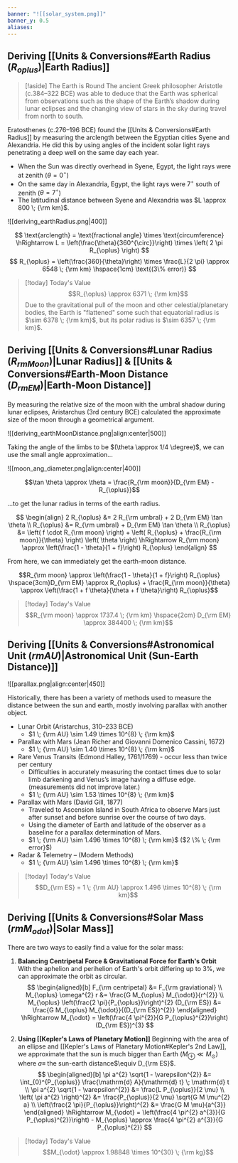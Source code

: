 ```yaml
---
banner: "![[solar_system.png]]"
banner_y: 0.5
aliases:
---
```

## Deriving [[Units & Conversions#Earth Radius ($R_{ oplus}$)|Earth Radius]]

> [!aside] The Earth is Round
> The ancient Greek philosopher Aristotle (c.384–322 BCE) was able to deduce that the Earth was spherical from observations such as the shape of the Earth’s shadow during lunar eclipses and the changing view of stars in the sky during travel from north to south.

Eratosthenes (c.276–196 BCE) found the [[Units & Conversions#Earth Radius]] by measuring the arclength between the Egyptian cities Syene and Alexandria. He did this by using angles of the incident solar light rays penetrating a deep well on the same day each year.
- When the Sun was directly overhead in Syene, Egypt, the light rays were at zenith ($\theta = 0^{\circ}$)
- On the same day in Alexandria, Egypt, the light rays were $7^{\circ}$ south of zenith ($\theta = 7^{\circ}$)
- The latitudinal distance between Syene and Alexandria was $L \approx 800 \; {\rm km}$.


![[deriving_earthRadius.png|400]]

$$
\text{arclength} = \text{fractional angle} \times \text{circumference}
\hRightarrow
L = \left(\frac{\theta}{360^{\circ}}\right) \times \left( 2 \pi R_{\oplus} \right)
$$
$$
R_{\oplus} = \left(\frac{360}{\theta}\right) \times \frac{L}{2 \pi} \approx 6548 \; {\rm km}
\hspace{1cm}
\text{(3\% error)}
$$

> [!today] Today's Value
> $$R_{\oplus} \approx 6371 \; {\rm km}$$
> Due to the gravitational pull of the moon and other celestial/planetary bodies, the Earth is "flattened" some such that  equatorial radius is $\sim 6378 \; {\rm km}$, but its polar radius is $\sim 6357 \; {\rm km}$.


## Deriving [[Units & Conversions#Lunar Radius ($R_{ rm Moon}$)|Lunar Radius]] &  [[Units & Conversions#Earth-Moon Distance ($D_{ rm EM}$)|Earth-Moon Distance]]

By measuring the relative size of the moon with the umbral shadow during lunar eclipses, Aristarchus (3rd century BCE) calculated the approximate size of the moon through a geometrical argument.

![[deriving_earthMoonDistance.png|align:center|500]]

Taking the angle of the limbs to be $(\theta \approx 1/4 \degree)$, we can use the small angle approximation...

![[moon_ang_diameter.png|align:center|400]]

$$\tan \theta \approx \theta = \frac{R_{\rm moon}}{D_{\rm EM} - R_{\oplus}}$$

...to get the lunar radius in terms of the earth radius.

$$
\begin{align}
	2 R_{\oplus} &= 2 R_{\rm umbral} + 2 D_{\rm EM} \tan \theta \\
	R_{\oplus} &= R_{\rm umbral} + D_{\rm EM} \tan \theta \\
	R_{\oplus} &= \left( f \cdot R_{\rm moon} \right) + \left( R_{\oplus} + \frac{R_{\rm moon}}{\theta} \right) \left( \theta \right) \hRightarrow
	R_{\rm moon} \approx \left(\frac{1 - \theta}{1 + f}\right) R_{\oplus}
\end{align}
$$

From here, we can immediately get the earth-moon distance.

$$R_{\rm moon} \approx \left(\frac{1 - \theta}{1 + f}\right) R_{\oplus} \hspace{3cm}D_{\rm EM} \approx R_{\oplus} + \frac{R_{\rm moon}}{\theta} \approx \left(\frac{1 + f \theta}{\theta + f \theta}\right) R_{\oplus}$$

> [!today] Today's Value
> $$R_{\rm moon} \approx 1737.4 \; {\rm km} \hspace{2cm} D_{\rm EM} \approx 384400 \; {\rm km}$$

## Deriving [[Units & Conversions#Astronomical Unit (${ rm AU}$)|Astronomical Unit (Sun-Earth Distance)]]

![[parallax.png|align:center|450]]

Historically, there has been a variety of methods used to measure the distance between the sun and earth, mostly involving parallax with another object.

- Lunar Orbit (Aristarchus, 310–233 BCE)
	- $1 \; {\rm AU} \sim 1.49 \times 10^{8} \; {\rm km}$
- Parallax with Mars (Jean Richer and Giovanni Domenico Cassini, 1672) 
	- $1 \; {\rm AU} \sim 1.40 \times 10^{8} \; {\rm km}$
- Rare Venus Transits (Edmond Halley, 1761/1769) - occur less than twice per century
	- Difficulties in accurately measuring the contact times due to solar limb darkening and Venus’s image having a diffuse edge. (measurements did not improve later.)
	- $1 \; {\rm AU} \sim 1.53 \times 10^{8} \; {\rm km}$
- Parallax with Mars (David Gill, 1877) 
	- Traveled to Ascension Island in South Africa to observe Mars just after sunset and before sunrise over the course of two days. 
	- Using the diameter of Earth and latitude of the observer as a baseline for a parallax determination of Mars.
	- $1 \; {\rm AU} \sim 1.496 \times 10^{8} \; {\rm km}$  ($2 \% \; {\rm error}$)
- Radar & Telemetry – (Modern Methods)
	- $1 \; {\rm AU} \sim 1.496 \times 10^{8} \; {\rm km}$ 

> [!today] Today's Value
> $$D_{\rm ES} = 1 \; {\rm AU} \approx 1.496 \times 10^{8} \; {\rm km}$$

## Deriving [[Units & Conversions#Solar Mass (${ rm M_{ odot}}$)|Solar Mass]]

There are two ways to easily find a value for the solar mass:

1) **Balancing Centripetal Force & Gravitational Force for Earth's Orbit**
	With the aphelion and perihelion of Earth's orbit differing up to $3 \%$, we can approximate the orbit as circular.
	$$
	\begin{aligned}[b]
	F_{\rm centripetal} &= F_{\rm graviational} \\
	M_{\oplus} \omega^{2} r &= \frac{G M_{\oplus} M_{\odot}}{r^{2}} \\
	M_{\oplus} \left(\frac{2 \pi}{P_{\oplus}}\right)^{2} (D_{\rm ES}) &= \frac{G M_{\oplus} M_{\odot}}{(D_{\rm ES})^{2}}
	\end{aligned}
	\hRightarrow
	M_{\odot} = \left(\frac{4 \pi^{2}}{G P_{\oplus}^{2}}\right) (D_{\rm ES})^{3}
	$$

2) **Using [[Kepler's Laws of Planetary Motion]]**
	Beginning with the area of an ellipse and [[Kepler's Laws of Planetary Motion#Kepler's 2nd Law]], we approximate that the sun is much bigger than Earth ($M_{\oplus} \ll M_{\odot}$) where $a \equiv$ the sun-earth distance$\equiv D_{\rm ES}$.
	$$
	\begin{aligned}[b]
		\pi a^{2} \sqrt{1 - \varepsilon^{2}} &= \int_{0}^{P_{\oplus}} \frac{\mathrm{d} A}{\mathrm{d} t} \; \mathrm{d} t \\
		\pi a^{2} \sqrt{1 - \varepsilon^{2}} &= \frac{L P_{\oplus}}{2 \mu} \\
		\left( \pi a^{2} \right)^{2} &= \frac{P_{\oplus}}{2 \mu} \sqrt{G M \mu^{2} a} \\
		\left(\frac{2 \pi}{P_{\oplus}}\right)^{2} &= \frac{G M \mu}{a^{3}}
	\end{aligned}
	\hRightarrow
	M_{\odot} = \left(\frac{4 \pi^{2} a^{3}}{G P_{\oplus}^{2}}\right) - M_{\oplus} \approx \frac{4 \pi^{2} a^{3}}{G P_{\oplus}^{2}}
	$$

> [!today] Today's Value
> $$M_{\odot} \approx 1.98848 \times 10^{30} \; {\rm kg}$$

